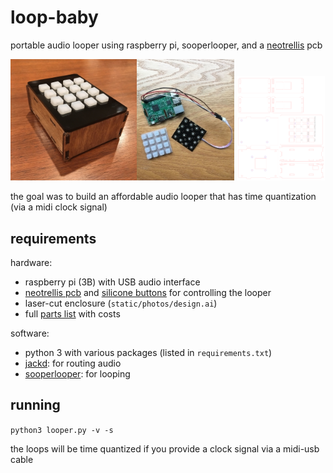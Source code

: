 # loop-baby
portable audio looper using raspberry pi, sooperlooper, and a [neotrellis](https://www.adafruit.com/product/3954) pcb

<img alt="alt_text" width="40%" src="static/photos/box.jpg" /><img alt="alt_text" width="31%" src="static/photos/guts.jpeg" /> <img alt="alt_text" width="28%" src="static/photos/design.png" />

the goal was to build an affordable audio looper that has time quantization (via a midi clock signal)

## requirements

hardware:

- raspberry pi (3B) with USB audio interface
- [neotrellis pcb](https://www.adafruit.com/product/3954) and [silicone buttons](https://www.adafruit.com/product/1611) for controlling the looper
- laser-cut enclosure (`static/photos/design.ai`)
- full [parts list](https://github.com/mobeets/loop-baby/wiki/Parts-list) with costs

software:

- python 3 with various packages (listed in `requirements.txt`)
- [jackd](https://jackaudio.org/): for routing audio
- [sooperlooper](http://essej.net/sooperlooper/): for looping

## running

`python3 looper.py -v -s`

the loops will be time quantized if you provide a clock signal via a midi-usb cable
